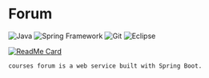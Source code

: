 # Forum
![Java](https://img.shields.io/badge/-Java-007396?style=flat-square&logo=java)
![Spring Framework](https://img.shields.io/badge/-Spring-6DB33F?style=flat-square&logo=spring&logoColor=white)
![Git](https://img.shields.io/badge/-Git-black?style=flat-square&logo=git)
![Eclipse](https://img.shields.io/badge/-Eclipse-purple?style=flat-square&logo=eclipse)


[![ReadMe Card](https://github-readme-stats.vercel.app/api/pin/?username=juniordsi&repo=forum&show_owner=true&show_icons=true&theme=dark&langs_count=10)](https://github.com/anuraghazra/github-readme-stats)

    courses forum is a web service built with Spring Boot.
